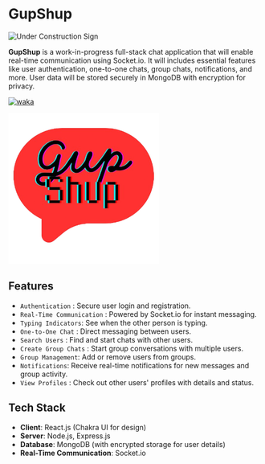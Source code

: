 # GupShup

<img src="https://www.roadtrafficsigns.com/img/lg/K/Under-Construction-Sign-K-7181.gif" alt="Under Construction Sign" />


**GupShup** is a work-in-progress full-stack chat application that will enable real-time communication using Socket.io. It will includes essential features like user authentication, one-to-one chats, group chats, notifications, and more. User data will be stored securely in MongoDB with encryption for privacy.

<a href="https://wakatime.com/badge/user/1fc26c7a-896d-4495-8fa5-a34266fbb649/project/9f8416d3-31a3-4491-b930-fcfeb47cc6eb"><img src="https://wakatime.com/badge/user/1fc26c7a-896d-4495-8fa5-a34266fbb649/project/9f8416d3-31a3-4491-b930-fcfeb47cc6eb.svg" alt="waka"></a>

<img src="frontend/src/images/logo.png" alt="Logo" width="300">


## Features

- `Authentication` : Secure user login and registration.
- `Real-Time Communication` : Powered by Socket.io for instant messaging.
- `Typing Indicators`: See when the other person is typing.
- `One-to-One Chat` : Direct messaging between users.
- `Search Users` : Find and start chats with other users.
- `Create Group Chats` : Start group conversations with multiple users.
- `Group Management`: Add or remove users from groups.
- `Notifications`: Receive real-time notifications for new messages and group activity.
- `View Profiles` : Check out other users' profiles with details and status.

## Tech Stack

- **Client**: React.js (Chakra UI for design)
- **Server**: Node.js, Express.js
- **Database**: MongoDB (with encrypted storage for user details)
- **Real-Time Communication**: Socket.io

